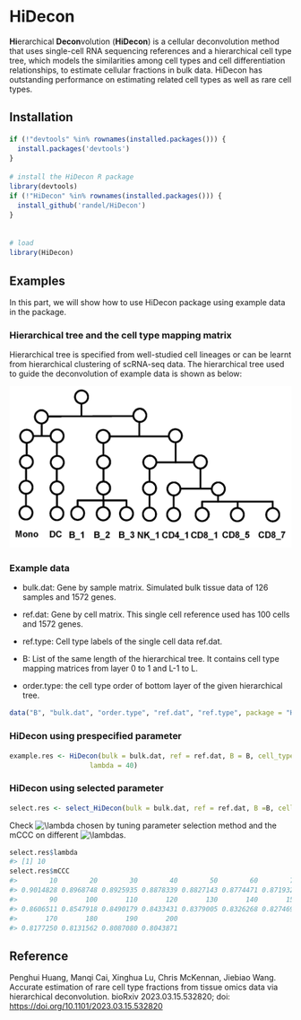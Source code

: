 # HiDecon

**Hi**erarchical **Decon**volution (**HiDecon**)
is a cellular deconvolution method that uses single-cell RNA sequencing
references and a hierarchical cell type tree, which models the
similarities among cell types and cell differentiation relationships, to
estimate cellular fractions in bulk data. HiDecon has outstanding
performance on estimating related cell types as well as rare cell types.

## Installation

``` r
if (!"devtools" %in% rownames(installed.packages())) {
  install.packages('devtools')
}

# install the HiDecon R package
library(devtools)
if (!"HiDecon" %in% rownames(installed.packages())) {
  install_github('randel/HiDecon')
}


# load
library(HiDecon)
```

## Examples

In this part, we will show how to use HiDecon package using example data
in the package.

### Hierarchical tree and the cell type mapping matrix

Hierarchical tree is specified from well-studied cell lineages or can be
learnt from hierarchical clustering of scRNA-seq data. The hierarchical
tree used to guide the deconvolution of example data is shown as below:

![Hierarchical tree constructed from cell lineage relationship and used to guide HiDecon.](https://github.com/randel/HiDecon/blob/master/tree.png?raw=true)

### Example data

- bulk.dat: Gene by sample matrix. Simulated bulk tissue data of 126
  samples and 1572 genes.

- ref.dat: Gene by cell matrix. This single cell reference used has 100
  cells and 1572 genes.

- ref.type: Cell type labels of the single cell data ref.dat.

- B: List of the same length of the hierarchical tree. It contains cell
  type mapping matrices from layer 0 to 1 and L-1 to L.

- order.type: the cell type order of bottom layer of the given
  hierarchical tree.

``` r
data("B", "bulk.dat", "order.type", "ref.dat", "ref.type", package = "HiDecon")
```

### HiDecon using prespecified parameter

``` r
example.res <- HiDecon(bulk = bulk.dat, ref = ref.dat, B = B, cell_type = ref.type, type_order = order.type,
                    lambda = 40)
```

### HiDecon using selected parameter

``` r
select.res <- select_HiDecon(bulk = bulk.dat, ref = ref.dat, B =B, cell_type = ref.type, type_order = order.type)
```

Check
![\lambda](https://latex.codecogs.com/png.image?%5Cdpi%7B110%7D&space;%5Cbg_white&space;%5Clambda "\lambda")
chosen by tuning parameter selection method and the mCCC on different
![\lambda](https://latex.codecogs.com/png.image?%5Cdpi%7B110%7D&space;%5Cbg_white&space;%5Clambda "\lambda")s.

``` r
select.res$lambda
#> [1] 10
select.res$mCCC
#>        10        20        30        40        50        60        70        80 
#> 0.9014828 0.8968748 0.8925935 0.8878339 0.8827143 0.8774471 0.8719322 0.8663159 
#>        90       100       110       120       130       140       150       160 
#> 0.8606511 0.8547918 0.8490179 0.8433431 0.8379005 0.8326268 0.8274699 0.8224780 
#>       170       180       190       200 
#> 0.8177250 0.8131562 0.8087080 0.8043871
```

## Reference

Penghui Huang, Manqi Cai, Xinghua Lu, Chris McKennan, Jiebiao Wang. Accurate estimation of rare cell type fractions from tissue omics data via hierarchical deconvolution. bioRxiv 2023.03.15.532820; doi: https://doi.org/10.1101/2023.03.15.532820
